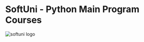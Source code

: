 # SoftUni - Python Main Program Courses

![softuni logo](https://softuni.bg/Content/images/open-graph/university-default-og.png)
